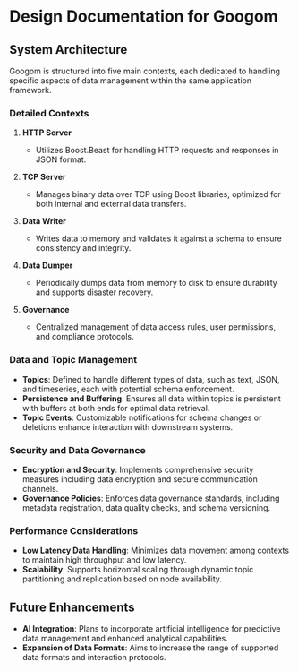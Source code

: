 # Design Documentation for Googom

## System Architecture

Googom is structured into five main contexts, each dedicated to handling specific aspects of data management within the same application framework.

### Detailed Contexts

1. **HTTP Server**
    - Utilizes Boost.Beast for handling HTTP requests and responses in JSON format.

2. **TCP Server**
    - Manages binary data over TCP using Boost libraries, optimized for both internal and external data transfers.

3. **Data Writer**
    - Writes data to memory and validates it against a schema to ensure consistency and integrity.

4. **Data Dumper**
    - Periodically dumps data from memory to disk to ensure durability and supports disaster recovery.

5. **Governance**
    - Centralized management of data access rules, user permissions, and compliance protocols.

### Data and Topic Management

- **Topics**: Defined to handle different types of data, such as text, JSON, and timeseries, each with potential schema enforcement.
- **Persistence and Buffering**: Ensures all data within topics is persistent with buffers at both ends for optimal data retrieval.
- **Topic Events**: Customizable notifications for schema changes or deletions enhance interaction with downstream systems.

### Security and Data Governance

- **Encryption and Security**: Implements comprehensive security measures including data encryption and secure communication channels.
- **Governance Policies**: Enforces data governance standards, including metadata registration, data quality checks, and schema versioning.

### Performance Considerations

- **Low Latency Data Handling**: Minimizes data movement among contexts to maintain high throughput and low latency.
- **Scalability**: Supports horizontal scaling through dynamic topic partitioning and replication based on node availability.

## Future Enhancements

- **AI Integration**: Plans to incorporate artificial intelligence for predictive data management and enhanced analytical capabilities.
- **Expansion of Data Formats**: Aims to increase the range of supported data formats and interaction protocols.

